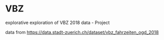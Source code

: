 # VBZ
 explorative exploration of VBZ 2018 data - Project

data from
https://data.stadt-zuerich.ch/dataset/vbz_fahrzeiten_ogd_2018

